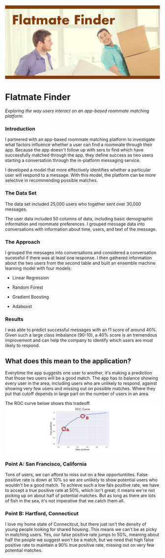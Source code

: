 ![Flatmate Finder](img/flatmatefinder.png?raw=true "FlatmateFinder")

# Flatmate Finder

_Exploring the way users interact on an app-based roommate matching platform._

### Introduction
I partnered with an app-based roommate matching platform to investigate what factors influence whether a user can find a roommate through their app. Because the app doesn't follow up with sers to find which have successfully matched through the app, they define success as two users starting a conversation through the in-platform messaging service. 

I developed a model that more effectively identifies whether a particular user will respond to a message. With this model, the platform can be more selective in recommending possible matches.

### The Data Set
The data set included 25,000 users who together sent over 30,000 messages.

The user data included 50 columns of data, including basic demographic information and roommate preferences. I grouped message data into conversations with information about time, users, and text of the message. 

### The Approach
I grouped the messages into conversations and considered a conversation sucessful if there was at least one response. I then gathered information about the two users from the second table and built an ensemble machine learning model with four models:

- Linear Regression

- Random Forest

- Gradient Boosting

- Adaboost

### Results
I was able to predict successful messages with an f1 score of around 40%. Given such a large class imbalance (90-10), a 40% score is an tremendous improvement and can help the company to identify which users are most likely to respond.

## What does this mean to the application?


Everytime the app suggests one user to another, it's making a prediction that those two users will be a good match. The app has to balance showing every user in the area, including users who are unlikely to respond, against showing very few users and missing out on possible matches. Where they put that cutoff depends in large part on the number of users in an area.

The ROC curve below shows this tradeoff. 
![ROC Curve](img/roc_curve_AB_temp.png?raw=true "ROC Curve")

### Point A: San Francisco, California

Tons of users, we can afford to miss out on a few opportuntiites. False positive rate is down at 10% so we are unlikely to show potential users who wouldn't be a good match. To achieve such a low fals positive rate, we have to accept a true positive rate at 50%, which isn't great; it means we're not picking up on about half of potential matches. But as long as there are lots of fish in the sea, it's not imperative that we catch them all.

### Point B: Hartford, Connecticut

I love my home state of Connecitcut, but there just isn't the density of young people looking for shared housing. This means we can't be as picky in matching users. Yes, our false positive rate jumps to 50%, meaning about half the people we suggest won't be a match, but we need that high false positive rate to maintain a 90% true positive rate, missing out on very few potential matches. 

